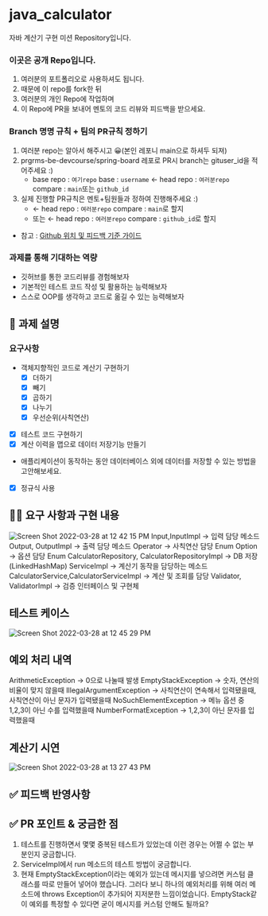 # java_calculator
자바 계산기 구현 미션 Repository입니다.

### 이곳은 공개 Repo입니다.
1. 여러분의 포트폴리오로 사용하셔도 됩니다.
2. 때문에 이 repo를 fork한 뒤
3. 여러분의 개인 Repo에 작업하며 
4. 이 Repo에 PR을 보내어 멘토의 코드 리뷰와 피드백을 받으세요.

### Branch 명명 규칙 + 팀의 PR규칙 정하기
1. 여러분 repo는 알아서 해주시고 😀(본인 레포니 main으로 하셔두 되져)
2. prgrms-be-devcourse/spring-board 레포로 PR시 branch는 gituser_id을 적어주세요 :)  
    - base repo : `여기repo` base : `username` ← head repo : `여러분repo` compare : `main`또는 `github_id`
3. 실제 진행할 PR규칙은 멘토+팀원들과 정하여 진행해주세요 :) 
    - ← head repo : `여러분repo` compare : `main`로 할지
    - 또는 ← head repo : `여러분repo` compare : `github_id`로 할지
- 참고 : [Github 위치 및 피드백 기준 가이드](https://www.notion.so/backend-devcourse/Github-e1a0908a6bbf4aeaa5a62981499bb215)

### 과제를 통해 기대하는 역량

- 깃허브를 통한 코드리뷰를 경험해보자
- 기본적인 테스트 코드 작성 및 활용하는 능력해보자
- 스스로 OOP를 생각하고 코드로 옮길 수 있는 능력해보자

## 📌 과제 설명 <!-- 어떤 걸 만들었는지 대략적으로 설명해주세요 -->
### 요구사항
- 객체지향적인 코드로 계산기 구현하기
  - [x]  더하기
  - [x]  빼기
  - [x]  곱하기
  - [x]  나누기
  - [x]  우선순위(사칙연산)
- [x]  테스트 코드 구현하기
- [x]  계산 이력을 맵으로 데이터 저장기능 만들기
  - 애플리케이션이 동작하는 동안 데이터베이스 외에 데이터를 저장할 수 있는 방법을 고안해보세요.
- [x] 정규식 사용
## 👩‍💻 요구 사항과 구현 내용 <!-- 기능을 Commit 별로 잘개 쪼개고, Commit 별로 설명해주세요 -->
![Screen Shot 2022-03-28 at 12 42 15 PM](https://user-images.githubusercontent.com/58693617/160322765-4c946874-901e-4028-a023-dc80578dfd42.png)
Input,InputImpl -> 입력 담당 메소드
Output, OutputImpl -> 출력 담당 메소드
Operator -> 사칙연산 담당 Enum
Option -> 옵션 담당 Enum
CalculatorRepository, CalculatorRepositoryImpl -> DB 저장(LinkedHashMap)
ServiceImpl -> 계산기 동작을 담당하는 메소드
CalculatorService,CalculatorServiceImpl ->  계산 및 조회를 담당
Validator, ValidatorImpl -> 검증 인터페이스 및 구현체

## 테스트 케이스
![Screen Shot 2022-03-28 at 12 45 29 PM](https://user-images.githubusercontent.com/58693617/160323030-df128c24-b1f8-43a0-8d47-b82b72abd2a7.png)

## 예외 처리 내역
ArithmeticException -> 0으로 나눌때 발생
EmptyStackException -> 숫자, 연산의 비율이 맞지 않을때
IllegalArgumentException -> 사칙연산이 연속해서 입력됐을때,사칙연산이 아닌 문자가 입력됐을때
NoSuchElementException -> 메뉴 옵션 중 1,2,3이 아닌 수를 입력했을때
NumberFormatException -> 1,2,3이 아닌 문자를 입력했을때

## 계산기 시연
![Screen Shot 2022-03-28 at 13 27 43 PM](https://user-images.githubusercontent.com/58693617/160326663-38f40071-2050-47b6-a999-a93ec221e1c7.png)

## ✅ 피드백 반영사항  <!-- 지난 코드리뷰에서 고친 사항을 적어주세요. 재PR 시에만 사용해 주세요! (재PR 아닌 경우 삭제) -->

## ✅ PR 포인트 & 궁금한 점 <!-- 리뷰어 분들이 집중적으로 보셨으면 하는 내용을 적어주세요 -->
1. 테스트를 진행하면서 몇몇 중복된 테스트가 있었는데 이런 경우는 어쩔 수 없는 부분인지 궁금합니다.
2. ServiceImpl에서 run 메소드의 테스트 방법이 궁금합니다.
3. 현재 EmptyStackException이라는 예외가 있는데 메시지를 넣으려면 커스텀 클래스를 따로 만들어 넣어야 했습니다. 그러다 보니 하나의 예외처리를 위해 여러 메소드에 throws Exception이 추가되어 지저분한 느낌이었습니다. EmptyStack같이 예외를 특정할 수 있다면 굳이 메시지를 커스텀 안해도 될까요?
